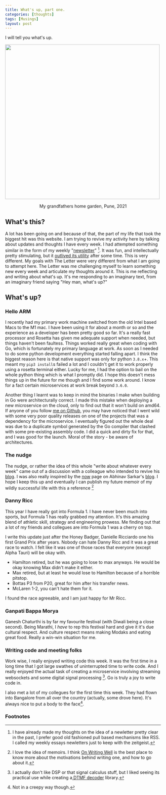 ```yaml
---
title: What's up, part one.
categories: [thoughts]
tags: [Musings]
layout: post
---
```


I will tell you what's up.

<img src="https://i.imgur.com/zag8ars.png" height="500">

<p style="text-align:center"> My grandfathers home garden, Pune, 2021</p>

## What's this?

A lot has been going on and because of that, the part of my life that took the biggest hit was this website. I am trying to revive my activity here by talking about updates and thoughts I have every week. I had attempted something similar in the form of my weekly "[newsletter](https://advait.live/tags/#The%20Letter)" [^1]. It was fun, and intellectually pretty stimulating, but it [outlived its utility](https://advait.live/letter-9/) after some time. This is very different. My goals with The Letter were very different from what I am going to attempt here. The Letter was me challenging myself to learn something new every week and articulate my thoughts around it. This is me reflecting and writing about what's up. It's me responding to an imaginary text, from an imaginary friend saying "Hey man, what's up?" 

## What's up?

### Hello ARM

I recently had my primary work machine switched from the old Intel based Macs to the M1 mac. I have been using it for about a month or so and the experience as a developer has been pretty good so far. It's a really fast processor and Rosetta has given me adequate support when needed, but things haven't been faultess. Things worked really great when coding with Go, which is fortunately my primary language at work. As soon as I needed to do some python development everything started falling apart. I think the biggest reason here is that native support was only for python `3.8.x`+. This meant my `pip3 install`s failed a lot and I couldn't get it to work properly using a rosetta terminal either. Lucky for me, I had the option to bail on the whole python thing which is what I promptly did. I hope this doesn't mess things up in the future for me though and I find some work around. I know for a fact certain microservices at work break beyond `3.6.0`.

Another thing I learnt was to keep in mind the binaries I make when building in Go were architecturally correct. I made this mistake when deploying a new microservice on the cloud, only to find out that it won't build on amd64. If anyone of you follow [me on Github](https://github.com/Hallicopter/), you may have noticed that I went wild with some very poor quality releases on one of the projects that was a dependency for the microservice. I eventually figured out the whole deal was due to a duplicate symbol generated by the Go compiler that clashed with some pre-existing assembly code. I did a quick and dirty fix for that, and I was good for the launch. Moral of the story - be aware of architectures.

### The nudge

The nudge, or rather the idea of this whole "write about whatever every week" came out of a discussion with a colleague who intended to revive his [blog](https://vipul.xyz/). I was also really inspired by the [now](https://abhinavsarkar.net/now/) page on Abhinav Sarkar's [blog](https://abhinavsarkar.net/). I hope I keep this up and eventually I can publish my future memoir of my wildly successful life with this a reference [^2]

### Danny Ricc

This year I have really got into Formula 1. I have never been much into sports, but Formula 1 has really grabbed my attention. It's this amazing blend of athletic skill, strategy and engineering prowess. Me finding out that a lot of my friends and collegues are into Formula 1 was a cherry on top. 

I write this update just after the Honey Badger, Danielle Ricciardo one his first Grand Prix after years. Nobody can hate Danny Ricc and it was a great race to watch. I felt like it was one of those races that everyone (except Alpha Tauri) will be okay with. 

- Hamilton retired, but he was going to lose to max anyways. He would be okay knowing Max didn't make it either.
- Max retired, but at least he would lose to Hamilton because of a horrible pitstop.
- Bottas P3 from P20, great for him after his transfer news.
- McLaren 1-2, you can't hate them for it. 

I found the race agreeable, and I am just happy for Mr Ricc.

### Ganpati Bappa Morya

Ganesh Chaturthi is by far my favourite festival (with Diwali being a close second). Being Marathi, I _have_ to rep this festival hard and give it it's due cultural respect. And culture respect means making Modaks and eating great food. Really a win-win situation for me.

### Writing code and meeting folks

Work wise, I really enjoyed writing code this week. It was the first time in a long time that I got large swathes of uninterrupted time to write code. And I really enjoyed the actual task of creating a microservice involving streaming websockets and some digital signal processing [^3]. Go is truly a joy to write code in. 

I also met a lot of my collegues for the first time this week. They had flown into Bangalore from all over the country (actually, some drove here). It's always nice to put a body to the face[^4].

### Footnotes

[^1]: I have already made my thoughts on the idea of a newletter pretty clear in the past, I prefer good old fashioned pull based mechanisms like RSS. I called my weekly essays newletters just to keep with the zeitgeist. 
[^2]: I love the idea of memoirs. I think [On Writing Well](https://advait.live/writing-well/) is the best place to know more about the motivations behind writing one, and how to go about it.
[^3]: I actually don't like DSP or that signal calculus stuff, but I liked seeing its practical use while creating a[ DTMF decoder](https://github.com/Hallicopter/go-dtmf) library. 
[^4]: Not in a creepy way though.